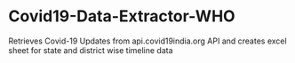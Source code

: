 # Covid19-Data-Extractor-WHO
Retrieves Covid-19 Updates from api.covid19india.org API and creates excel sheet for state and district wise timeline data
